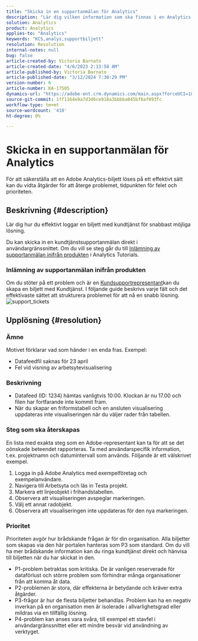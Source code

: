 ```yaml
---
title: "Skicka in en supportanmälan för Analytics"
description: "Lär dig vilken information som ska finnas i en Analytics-supportanmälan för effektiv lösning."
solution: Analytics
product: Analytics
applies-to: "Analytics"
keywords: "KCS,analys,supportbiljett"
resolution: Resolution
internal-notes: null
bug: false
article-created-by: Victoria Barnato
article-created-date: "4/6/2023 2:13:58 AM"
article-published-by: Victoria Barnato
article-published-date: "3/12/2024 7:30:29 PM"
version-number: 6
article-number: KA-17505
dynamics-url: "https://adobe-ent.crm.dynamics.com/main.aspx?forceUCI=1&pagetype=entityrecord&etn=knowledgearticle&id=648fd6aa-20d4-ed11-a7c7-6045bd006295"
source-git-commit: 1ff1164e9a7d3d6ce918a3bbbba045bf8af093fc
workflow-type: tm+mt
source-wordcount: '410'
ht-degree: 0%

---
```


# Skicka in en supportanmälan för Analytics


För att säkerställa att en Adobe Analytics-biljett löses på ett effektivt sätt kan du vidta åtgärder för att återge problemet, tidpunkten för felet och prioriteten.

## Beskrivning {#description}


Lär dig hur du effektivt loggar en biljett med kundtjänst för snabbast möjliga lösning.

Du kan skicka in en kundtjänstsupportanmälan direkt i användargränssnittet. Om du vill se steg går du till [Inlämning av supportanmälan inifrån produkten](https://experienceleague.adobe.com/docs/analytics-learn/tutorials/intro-to-analytics/getting-help/in-product-support-ticket-submission.html) i Analytics Tutorials.

### Inlämning av supportanmälan inifrån produkten

Om du stöter på ett problem och är en [Kundsupportrepresentant](https://helpx.adobe.com/experience-cloud/supported-users.html)kan du skapa en biljett med Kundtjänst. I följande guide beskrivs varje fält och det effektivaste sättet att strukturera problemet för att nå en snabb lösning.
![support_tickets](https://helpx.adobe.com/content/dam/help/en/analytics/kb/submitting-an-analytics-support-ticket/jcr:content/main-pars/image/support_ticket.png "support_tickets")

## Upplösning {#resolution}


### Ämne

Motivet förklarar vad som händer i en enda fras. Exempel:

- Datafeedfil saknas för 23 april
- Fel vid visning av arbetsytevisualisering


### Beskrivning

- Datafeed (ID: 1234) hämtas vanligtvis 10:00. Klockan är nu 17.00 och filen har fortfarande inte kommit fram.
- När du skapar en friformstabell och en ansluten visualisering uppdateras inte visualiseringen när du väljer rader från tabellen.


### Steg som ska återskapas

En lista med exakta steg som en Adobe-representant kan ta för att se det oönskade beteendet rapporteras. Ta med användarspecifik information, t.ex. projektnamn och datumintervall som används. Följande är ett välskrivet exempel.

1. Logga in på Adobe Analytics med exempelföretag och exempelanvändare.
2. Navigera till Arbetsyta och läs in Testa projekt.
3. Markera ett linjeobjekt i frihandstabellen.
4. Observera att visualiseringen avspeglar markeringen.
5. Välj ett annat radobjekt.
6. Observera att visualiseringen inte uppdateras för den nya markeringen.


### Prioritet

Prioriteten avgör hur brådskande frågan är för din organisation. Alla biljetter som skapas via den här portalen hanteras som P3 som standard. Om du vill ha mer brådskande information kan du ringa kundtjänst direkt och hänvisa till biljetten när du har skickat in den.

- P1-problem betraktas som kritiska. De är vanligen reserverade för dataförlust och större problem som förhindrar många organisationer från att komma åt data.
- P2-problemen är stora, där effekterna är betydande och kräver extra åtgärder.
- P3-frågor är hur de flesta biljetter behandlas. Problem kan ha en negativ inverkan på en organisation men är isolerade i allvarlighetsgrad eller mildras via en tillfällig lösning.
- P4-problem kan anses vara svåra, till exempel ett stavfel i användargränssnittet eller ett mindre besvär vid användning av verktyget.

<br> 